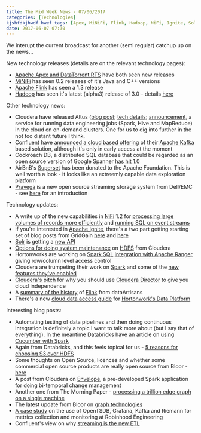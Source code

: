 ```yaml
---
title: The Mid Week News - 07/06/2017
categories: [Technologies]
kjshfdkjhwdf hwef tags: [Apex, MiNiFi, Flink, Hadoop, NiFi, Ignite, Solr, HDFS, Spark SQL, Spark, Cloudera Director, Flink, HDP, Kafka]
date: 2017-06-07 07:30
---
```

We interupt the current broadcast for another (semi regular) catchup up on the news...
<!--more-->

New technology releases (details are on the relevant technology pages):

* [Apache Apex and DataTorrent RTS](/technologies/apache-apex/) have both seen new releases
* [MiNiFi](/technologies/apache-nifi/minifi) has seen 0.2 releases of it's Java and C++ versions
* [Apache Flink](/technologies/apache-flink) has seen a 1.3 release
* [Hadoop](/technologies/hadoop) has seen it's latest (alpha3) release of 3.0 - details [here](http://hadoop.apache.org/docs/r3.0.0-alpha3/index.html) 

Other technology news:

* Cloudera have released Altus ([blog post](http://vision.cloudera.com/simplifying-big-data-in-the-cloud/); [tech details](http://blog.cloudera.com/blog/2017/05/data-engineering-with-cloudera-altus/); [announcement](http://community.cloudera.com/t5/Community-News-Release/Announce-Cloudera-Altus-is-now-available/m-p/55007#M175), a service for running data engineering jobs (Spark, Hive and MapReduce) in the cloud on on-demand clusters.  One for us to dig into further in the not too distant future I think.
* Confluent have [announced a cloud based offering](https://www.infoq.com/news/2017/05/Confluent-Cloud-Kafka-AWS) of their [Apache Kafka](/technologies/apache-kafka) based solution, although it's only in early access at the moment
* Cockroach DB, a distributed SQL database that could be regarded as an open source version of Google Spanner [has hit 1.0](https://www.infoq.com/news/2017/06/Cockroach-DB-Production-Release)
* AirBnB's [Superset](https://github.com/airbnb/superset) has been donated to the Apache Foundation.  This is well worth a look - it looks like an extreemly capable data exploration platform
* [Pravega](http://pravega.io/) is a new open source streaming storage system from Dell/EMC - see [here](https://siliconangle.com/blog/2017/04/17/dell-emc-takes-on-streaming-storage-with-open-source-solution-pravega-ffsf17/) for an introduction

Technology updates:

* A write up of the new capabilities in [NiFi](/technologies/apache-nifi) 1.2 for [processing large volumes of records more efficiently](https://blogs.apache.org/nifi/entry/record-oriented-data-with-nifi) and [running SQL on event streams](https://blogs.apache.org/nifi/entry/real-time-sql-on-event)
* If you're interested in [Apache Ignite](/technologies/apache-ignite), there's a two part getting starting set of blog posts from GridGain [here](https://www.gridgain.com/resources/blog/getting-started-apacher-ignitetm-part-i-0) and [here](https://www.gridgain.com/resources/blog/getting-started-apacher-ignitetm-part-2)
* [Solr](/technologies/apache-solr/) is getting a [new API](https://sematext.com/blog/2017/05/10/solr-v2-api/)
* [Options for doing system maintenance](http://blog.cloudera.com/blog/2017/05/hdfs-maintenance-state/) on [HDFS](/technologies/apache-hadoop/hdfs/) from Cloudera
* Hortonworks are working on [Spark SQL](/technologies/apache-spark/spark-sql) [integration with Apache Ranger](https://hortonworks.com/blog/row-column-level-control-apache-spark/), giving row/column level access control
* Cloudera are trumpeting their work on [Spark](/technologies/apache-spark/) and some of the [new features they've enabled](http://vision.cloudera.com/new-capabilities-for-apache-spark-users/)
* [Cloudera's pitch](http://blog.cloudera.com/blog/2017/05/how-to-avoid-cloud-vendor-lock-in-to-minimize-cost-and-risk/) for why you should use [Cloudera Director](/technologies/cloudera-director) to give you cloud independence
* A [summary of the history](https://data-artisans.com/blog/apache-flink-1-3-0-evolution-stream-processing) of [Flink](/technologies/apache-flink) from dataArtisans
* There's a new [cloud data access guide](https://docs.hortonworks.com/HDPDocuments/HDP2/HDP-2.6.1/bk_cloud-data-access/content/about.html) for [Hortonwork's Data Platform](/technologies/hortonworks-data-platform)

Interesting blog posts:

* Automating testing of data pipelines and then doing continuous integration is definitely a topic I want to talk more about (but I say that of everything).  In the meantime Databricks have an article on [using Cucumber with Spark](https://databricks.com/blog/2017/06/02/integrating-apache-spark-cucumber-behavioral-driven-development.html)
* Again from Databricks, and this feels topical for us - [5 reasons for choosing S3 over HDFS](https://databricks.com/blog/2017/05/31/top-5-reasons-for-choosing-s3-over-hdfs.html)
* Some thoughts on Open Source, licences and whether some commercial open source products are really open source from Bloor - [here](http://www.bloorresearch.com/analysis/the-open-source-dilemma/)
* A post from Cloudera on [Envelope](http://blog.cloudera.com/blog/2017/05/bi-temporal-data-modeling-with-envelope/), a pre-developed Spark application for doing bi-temporal change management
* Another one from The Morning Paper - [processing a trillion edge graph on a single machine](https://blog.acolyer.org/2017/05/30/mosaic-processing-a-trillion-edge-graph-on-a-single-machine/)
* The latest update from Bloor on [graph technologies](http://www.bloorresearch.com/blog/im-blog/graph-update-4-performance-scalability-and-neo4j/)
* [A case study](https://www.infoq.com/news/2017/05/metrics-monitoring-robinhood) on the use of OpenTSDB, Grafana, Kafka and Riemann for metrics collection and monitoring at Robinhood Engineering
* Confluent's view on why [streaming is the new ETL](https://www.confluent.io/blog/the-future-of-etl-isnt-what-it-used-to-be/)